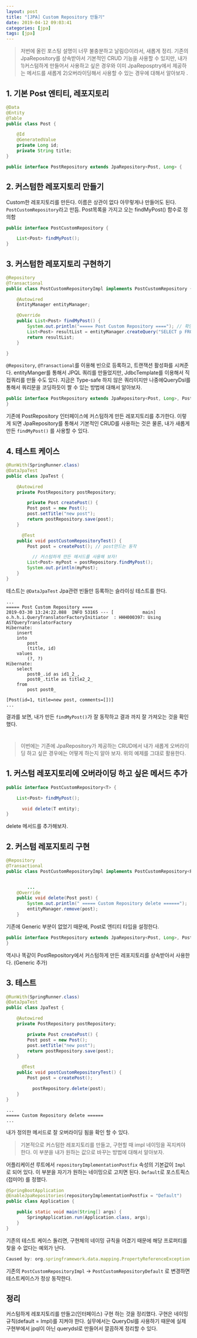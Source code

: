 ```yaml
---
layout: post
title: "[JPA] Custom Repository 만들기"
date: 2019-04-12 09:03:41
categories: [jpa]
tags: [jpa]
---
```


> 저번에 올린 포스팅 설명이 너무 불충분하고 날림😔이라서, 새롭게 정리. 기존의 JpaRepository를 상속받아서 기본적인 CRUD 기능을 사용할 수 있지만, 내가 1)커스텀하게 만들어서 사용하고 싶은 경우와 이미 JpaReposptry에서 제공하는 메서드를 새롭게 2)오버라이딩해서 사용할 수 있는 경우에 대해서 알아보자 .
<!-- more -->
## 1\. 기본 Post 엔티티, 레포지토리

```java
@Data
@Entity
@Table
public class Post {

    @Id
    @GeneratedValue
    private Long id;
    private String title;
}
```

```java
public interface PostRepository extends JpaRepository<Post, Long> {
```

## 2\. 커스텀한 레포지토리 만들기

Custom한 레포지토리를 만든다. 이름은 상관이 없다 아무렇게나 만들어도 된다.  
`PostCustomRepository`라고 만듬. Post목록을 가지고 오는 findMyPost() 함수로 정의함

```java
public interface PostCustomRepository {

    List<Post> findMyPost();
}
```

## 3\. 커스텀한 레포지토리 구현하기

```java
@Repository
@Transactional
public class PostCustomRepositoryImpl implements PostCustomRepository {

    @Autowired
    EntityManager entityManager;

    @Override
    public List<Post> findMyPost() {
        System.out.println("===== Post Custom Repository ===="); // 확인하기 위해서 print
        List<Post> resultList = entityManager.createQuery("SELECT p FROM Post AS p", Post.class).getResultList();
        return resultList;
    }

}
```

`@Repository`, `@Transactional`를 이용해 빈으로 등록하고, 트랜잭션 활성화를 시켜준다. entityManger를 통해서 JPQL 쿼리를 만들었지만, JdbcTemplate를 이용해서 직접쿼리를 만들 수도 있다. 지금은 Type-safe 하지 않은 쿼리이지만 나중에QueryDsl를 통해서 쿼리문을 코딩하듯이 짤 수 있는 방법에 대해서 알아보자.

```java
public interface PostRepository extends JpaRepository<Post, Long>, PostCustomRepository {
}
```

기존에 PostRepository 인터페이스에 커스텀하게 만든 레포지토리를 추가한다. 이렇게 되면 JpaRepository를 통해서 기본적인 CRUD를 사용하는 것은 물론, 내가 새롭게 만든 `findMyPost()` 를 사용할 수 있다.

## 4\. 테스트 케이스

```java
@RunWith(SpringRunner.class)
@DataJpaTest
public class JpaTest {

    @Autowired
    private PostRepository postRepository;

        private Post createPost() {
        Post post = new Post();
        post.setTitle("new post");
        return postRepository.save(post);
    }

      @Test
    public void postCustomRepositoryTest() {
        Post post = createPost(); // post만드는 동작

          // 커스텀하게 만든 메서드를 사용해 보자!
        List<Post> myPost = postRepository.findMyPost();
        System.out.println(myPost);
    }
}
```

테스트는 `@DataJpaTest` Jpa관련 빈들만 등록하는 슬라이싱 테스트를 한다.

```
...
===== Post Custom Repository ====
2019-03-30 13:24:22.088  INFO 53165 --- [           main] o.h.h.i.QueryTranslatorFactoryInitiator  : HHH000397: Using ASTQueryTranslatorFactory
Hibernate:
    insert
    into
        post
        (title, id)
    values
        (?, ?)
Hibernate:
    select
        post0_.id as id1_2_,
        post0_.title as title2_2_
    from
        post post0_

[Post(id=1, title=new post, comments=[])]
...
```

결과를 보면, 내가 만든 `findMyPost()`가 잘 동작하고 결과 까지 잘 가져오는 것을 확인 했다.

#

> 이번에는 기존에 JpaRepository가 제공하는 CRUD에서 내가 새롭게 오버라이딩 하고 싶은 경우에는 어떻게 하는지 알아 보자. 위의 예제를 그대로 활용한다.

## 1\. 커스텀 레포지토리에 오버라이딩 하고 싶은 메서드 추가

```java
public interface PostCustomRepository<T> {

    List<Post> findMyPost();

      void delete(T entity);
}
```

delete 메서드를 추가해보자.

## 2\. 커스텀 레포지토리 구현

```java
@Repository
@Transactional
public class PostCustomRepositoryImpl implements PostCustomRepository<Post> {


        ...
    @Override
    public void delete(Post post) {
        System.out.println(" ===== Custom Repository delete ======");
        entityManager.remove(post);
    }

```

기존에 Generic 부분이 없었기 때문에, Post로 엔티티 타입을 설정한다.

```java
public interface PostRepository extends JpaRepository<Post, Long>, PostCustomRepository<Post> {
}
```

역시나 똑같이 PostRepository에서 커스텀하게 만든 레포지토리를 상속받아서 사용한다. (Generic 추가)

## 3\. 테스트

```java
@RunWith(SpringRunner.class)
@DataJpaTest
public class JpaTest {

    @Autowired
    private PostRepository postRepository;

        private Post createPost() {
        Post post = new Post();
        post.setTitle("new post");
        return postRepository.save(post);
    }

      @Test
    public void postCustomRepositoryTest() {
        Post post = createPost();

          postRepository.delete(post);
    }
}
```

```
...
===== Custom Repository delete ======
...
```

내가 정의한 메서드로 잘 오버라이딩 됨을 확인 할 수 있다.

> 기본적으로 커스텀한 레포지토리를 만들고, 구현할 때 impl 네이밍을 꼭지켜야 한다. 이 부분을 내가 원하는 값으로 바꾸는 방법에 대해서 알아보자.

어플리케이션 루트에서 `repositoryImplementationPostfix` 속성의 기본값이 `Impl` 로 되어 있다. 이 부분을 자기가 원하는 네이밍으로 고치면 된다. `Default`로 포스트픽스(접미어) 를 정했다.

```java
@SpringBootApplication
@EnableJpaRepositories(repositoryImplementationPostfix = "Default")
public class Application {

    public static void main(String[] args) {
        SpringApplication.run(Application.class, args);
    }
}

```

기존의 테스트 케이스 돌리면, 구현체의 네이밍 규칙을 어겼기 때문에 해당 프로퍼티를 찾을 수 없다는 예외가 난다.

```js
Caused by: org.springframework.data.mapping.PropertyReferenceException: No property findMyPost found for type Post!
```

기존의 `PostCustomRepositoryImpl` -> `PostCustomRepositoryDefault` 로 변경하면 테스트케이스가 정상 동작한다.

## 정리

커스텀하게 레포지토리를 만들고(인터페이스) 구현 하는 것을 정리했다. 구현은 네이밍규칙(default = Impl)를 지켜야 한다. 실무에서는 QueryDsl를 사용하기 때문에 실제 구현부에서 jpql이 아닌 querydsl로 만들어서 깔끔하게 정리할 수 있다.

